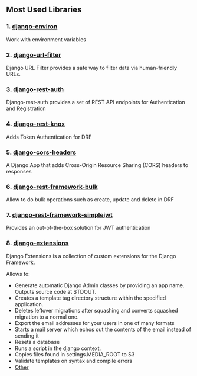 ## Most Used Libraries

### 1. [django-environ](https://github.com/joke2k/django-environ)

Work with environment variables

### 2. [django-url-filter](https://github.com/miki725/django-url-filter)

Django URL Filter provides a safe way to filter data via human-friendly URLs.

### 3. [django-rest-auth](https://github.com/Tivix/django-rest-auth)

Django-rest-auth provides a set of REST API endpoints for Authentication and Registration

### 4. [django-rest-knox](https://github.com/James1345/django-rest-knox)

Adds Token Authentication for DRF

### 5. [django-cors-headers](https://github.com/adamchainz/django-cors-headers)

A Django App that adds Cross-Origin Resource Sharing (CORS) headers to responses

### 6. [django-rest-framework-bulk](https://github.com/miki725/django-rest-framework-bulk)

Allow to do bulk operations such as create, update and delete in DRF

### 7. [django-rest-framework-simplejwt](https://github.com/davesque/django-rest-framework-simplejwt)

Provides an out-of-the-box solution for JWT authentication

### 8. [django-extensions](https://github.com/django-extensions/django-extensions)

Django Extensions is a collection of custom extensions for the Django Framework.

Allows to:

- Generate automatic Django Admin classes by providing an app name. Outputs source code at STDOUT.
- Creates a template tag directory structure within the specified application.
- Deletes leftover migrations after squashing and converts squashed migration to a normal one.
- Export the email addresses for your users in one of many formats
- Starts a mail server which echos out the contents of the email instead of sending it
- Resets a database
- Runs a script in the django context.
- Copies files found in settings.MEDIA_ROOT to S3
- Validate templates on syntax and compile errors
- [Other](https://django-extensions.readthedocs.io/en/latest/command_extensions.html#current-command-extensions)
